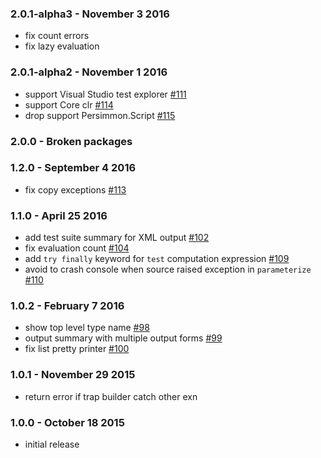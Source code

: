 ### 2.0.1-alpha3 - November 3 2016
* fix count errors
* fix lazy evaluation

### 2.0.1-alpha2 - November 1 2016
* support Visual Studio test explorer [#111](https://github.com/persimmon-projects/Persimmon/pull/111)
* support Core clr [#114](https://github.com/persimmon-projects/Persimmon/pull/114)
* drop support Persimmon.Script [#115](https://github.com/persimmon-projects/Persimmon/pull/115)

### 2.0.0 - Broken packages

### 1.2.0 - September 4 2016
* fix copy exceptions [#113](https://github.com/persimmon-projects/Persimmon/pull/113)

### 1.1.0 - April 25 2016
* add test suite summary for XML output [#102](https://github.com/persimmon-projects/Persimmon/pull/102)
* fix evaluation count [#104](https://github.com/persimmon-projects/Persimmon/pull/104)
* add `try finally` keyword for `test` computation expression [#109](https://github.com/persimmon-projects/Persimmon/pull/109)
* avoid to crash console when source raised exception in `parameterize` [#110](https://github.com/persimmon-projects/Persimmon/pull/110)

### 1.0.2 - February 7 2016
* show top level type name [#98](https://github.com/persimmon-projects/Persimmon/pull/98)
* output summary with multiple output forms [#99](https://github.com/persimmon-projects/Persimmon/pull/99)
* fix list pretty printer [#100](https://github.com/persimmon-projects/Persimmon/pull/100)

### 1.0.1 - November 29 2015
* return error if trap builder catch other exn

### 1.0.0 - October 18 2015
* initial release
